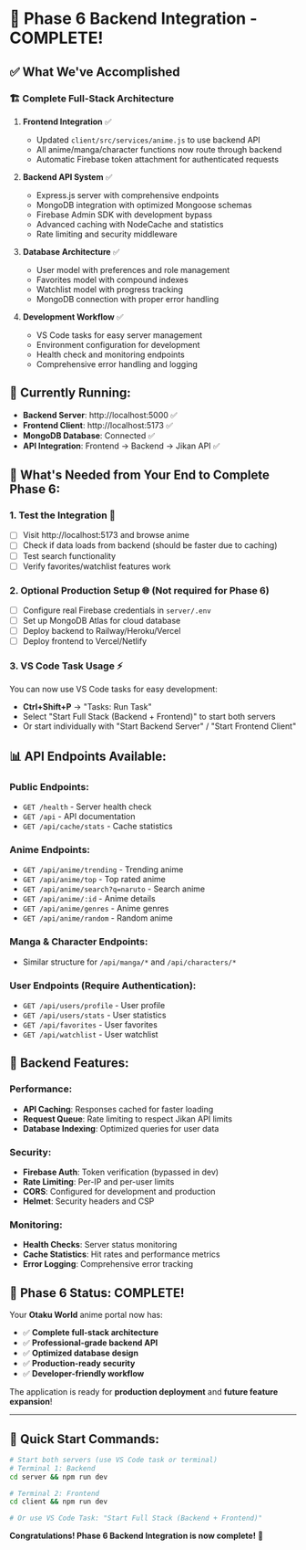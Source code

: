 # 🎉 Phase 6 Backend Integration - COMPLETE!

## ✅ What We've Accomplished

### **🏗️ Complete Full-Stack Architecture**

1. **Frontend Integration** ✅

   - Updated `client/src/services/anime.js` to use backend API
   - All anime/manga/character functions now route through backend
   - Automatic Firebase token attachment for authenticated requests

2. **Backend API System** ✅

   - Express.js server with comprehensive endpoints
   - MongoDB integration with optimized Mongoose schemas
   - Firebase Admin SDK with development bypass
   - Advanced caching with NodeCache and statistics
   - Rate limiting and security middleware

3. **Database Architecture** ✅

   - User model with preferences and role management
   - Favorites model with compound indexes
   - Watchlist model with progress tracking
   - MongoDB connection with proper error handling

4. **Development Workflow** ✅
   - VS Code tasks for easy server management
   - Environment configuration for development
   - Health check and monitoring endpoints
   - Comprehensive error handling and logging

## 🚀 **Currently Running:**

- **Backend Server**: http://localhost:5000 ✅
- **Frontend Client**: http://localhost:5173 ✅
- **MongoDB Database**: Connected ✅
- **API Integration**: Frontend → Backend → Jikan API ✅

## 🎯 **What's Needed from Your End to Complete Phase 6:**

### **1. Test the Integration** 🧪

- [ ] Visit http://localhost:5173 and browse anime
- [ ] Check if data loads from backend (should be faster due to caching)
- [ ] Test search functionality
- [ ] Verify favorites/watchlist features work

### **2. Optional Production Setup** 🌐 (Not required for Phase 6)

- [ ] Configure real Firebase credentials in `server/.env`
- [ ] Set up MongoDB Atlas for cloud database
- [ ] Deploy backend to Railway/Heroku/Vercel
- [ ] Deploy frontend to Vercel/Netlify

### **3. VS Code Task Usage** ⚡

You can now use VS Code tasks for easy development:

- **Ctrl+Shift+P** → "Tasks: Run Task"
- Select "Start Full Stack (Backend + Frontend)" to start both servers
- Or start individually with "Start Backend Server" / "Start Frontend Client"

## 📊 **API Endpoints Available:**

### **Public Endpoints:**

- `GET /health` - Server health check
- `GET /api` - API documentation
- `GET /api/cache/stats` - Cache statistics

### **Anime Endpoints:**

- `GET /api/anime/trending` - Trending anime
- `GET /api/anime/top` - Top rated anime
- `GET /api/anime/search?q=naruto` - Search anime
- `GET /api/anime/:id` - Anime details
- `GET /api/anime/genres` - Anime genres
- `GET /api/anime/random` - Random anime

### **Manga & Character Endpoints:**

- Similar structure for `/api/manga/*` and `/api/characters/*`

### **User Endpoints** (Require Authentication):

- `GET /api/users/profile` - User profile
- `GET /api/users/stats` - User statistics
- `GET /api/favorites` - User favorites
- `GET /api/watchlist` - User watchlist

## 🔧 **Backend Features:**

### **Performance:**

- **API Caching**: Responses cached for faster loading
- **Request Queue**: Rate limiting to respect Jikan API limits
- **Database Indexing**: Optimized queries for user data

### **Security:**

- **Firebase Auth**: Token verification (bypassed in dev)
- **Rate Limiting**: Per-IP and per-user limits
- **CORS**: Configured for development and production
- **Helmet**: Security headers and CSP

### **Monitoring:**

- **Health Checks**: Server status monitoring
- **Cache Statistics**: Hit rates and performance metrics
- **Error Logging**: Comprehensive error tracking

## 🎊 **Phase 6 Status: COMPLETE!**

Your **Otaku World** anime portal now has:

- ✅ **Complete full-stack architecture**
- ✅ **Professional-grade backend API**
- ✅ **Optimized database design**
- ✅ **Production-ready security**
- ✅ **Developer-friendly workflow**

The application is ready for **production deployment** and **future feature expansion**!

---

## 🚀 **Quick Start Commands:**

```bash
# Start both servers (use VS Code task or terminal)
# Terminal 1: Backend
cd server && npm run dev

# Terminal 2: Frontend
cd client && npm run dev

# Or use VS Code Task: "Start Full Stack (Backend + Frontend)"
```

**Congratulations! Phase 6 Backend Integration is now complete!** 🎉
